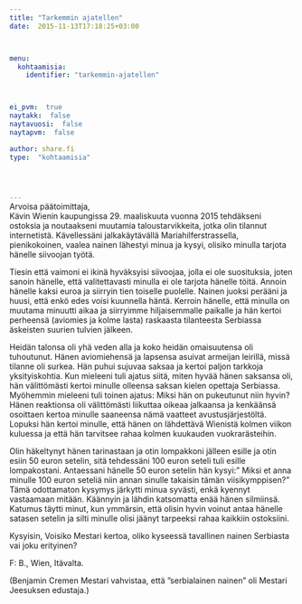 ```yaml
---
title: "Tarkemmin ajatellen"
date:  2015-11-13T17:18:25+03:00



menu:
  kohtaamisia:
    identifier: "tarkemmin-ajatellen"



ei_pvm:  true
naytakk:  false
naytavuosi:  false
naytapvm:  false

author: share.fi
type:  "kohtaamisia"



 
---
```

<p style="margin-top:-15px;">Arvoisa päätoimittaja,<br>
Kävin Wienin kaupungissa 29. maaliskuuta vuonna 2015 tehdäkseni ostoksia ja noutaakseni muutamia taloustarvikkeita, jotka olin tilannut internetistä. Kävellessäni jalkakäytävällä Mariahilferstrassella, pienikokoinen, vaalea nainen lähestyi minua ja kysyi, olisiko minulla tarjota hänelle siivoojan työtä.</p>
<p>Tiesin että vaimoni ei ikinä hyväksyisi siivoojaa, jolla ei ole suosituksia, joten sanoin hänelle, että valitettavasti minulla ei ole tarjota hänelle töitä. Annoin hänelle kaksi euroa ja siirryin tien toiselle puolelle. Nainen juoksi perääni ja huusi, että enkö edes voisi kuunnella häntä. Kerroin hänelle, että minulla on muutama minuutti aikaa ja siirryimme hiljaisemmalle paikalle ja hän kertoi perheensä (aviomies ja kolme lasta) raskaasta tilanteesta Serbiassa äskeisten suurien tulvien jälkeen.</p>
<p>Heidän talonsa oli yhä veden alla ja koko heidän omaisuutensa oli tuhoutunut. Hänen aviomiehensä ja lapsensa asuivat armeijan leirillä, missä tilanne oli surkea. Hän puhui sujuvaa saksaa ja kertoi paljon tarkkoja yksityiskohtia. Kun mieleeni tuli ajatus siitä, miten hyvää hänen saksansa oli, hän välittömästi kertoi minulle olleensa saksan kielen opettaja Serbiassa. Myöhemmin mieleeni tuli toinen ajatus: Miksi hän on pukeutunut niin hyvin? Hänen reaktionsa oli välittömästi liikuttaa oikeaa jalkaansa ja kenkäänsä osoittaen kertoa minulle saaneensa nämä vaatteet avustusjärjestöltä. Lopuksi hän kertoi minulle, että hänen on lähdettävä Wienistä kolmen viikon kuluessa ja että hän tarvitsee rahaa kolmen kuukauden vuokrarästeihin.</p>
<p>Olin häkeltynyt hänen tarinastaan ja otin lompakkoni jälleen esille ja otin esiin 50 euron setelin, sitä tehdessäni 100 euron seteli tuli esille lompakostani. Antaessani hänelle 50 euron setelin hän kysyi:” Miksi et anna minulle 100 euron seteliä niin annan sinulle takaisin tämän viisikymppisen?” Tämä odottamaton kysymys järkytti minua syvästi, enkä kyennyt vastaamaan mitään. Käännyin ja lähdin katsomatta enää hänen silmiinsä. Katumus täytti minut, kun ymmärsin, että olisin hyvin voinut antaa hänelle satasen setelin ja silti minulle olisi jäänyt tarpeeksi rahaa kaikkiin ostoksiini.</p>
<p>Kysyisin, Voisiko Mestari kertoa, oliko kyseessä tavallinen nainen Serbiasta vai joku erityinen?</p>
<p>F: B., Wien, Itävalta.</p>
<p>(Benjamin Cremen Mestari vahvistaa, että ”serbialainen nainen” oli Mestari Jeesuksen edustaja.)</p>